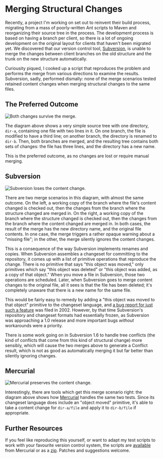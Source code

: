 # Merging Structural Changes

Recently, a project I'm working on set out to reinvent their build process,
migrating from a mass of poorly-written Ant scripts to Maven and reorganizing
their source tree in the process. The development process is based on having a
branch per client, so there is a lot of ongoing development on the original
layout for clients that haven't been migrated yet. We discovered that our
version control tool, [Subversion](http://subversion.tigris.org/), is unable
to merge the changes between client branches on the old structure and the
trunk on the new structure automatically.

Curiousity piqued, I cooked up a script that reproduces the problem and
performs the merge from various directions to examine the results. Subversion,
sadly, performed dismally: none of the merge scenarios tested retained content
changes when merging structural changes to the same files.

## The Preferred Outcome

![Both changes survive the
merge.](/media/dev/merging-structural-changes/ideal-merge-results)

The diagram above shows a very simple source tree with one directory, `dir-a`,
containing one file with two lines in it. On one branch, the file is modified
to have a third line; on another branch, the directory is renamed to `dir-b`.
Then, both branches are merged, and the resulting tree contains both sets of
changes: the file has three lines, and the directory has a new name.

This is the preferred outcome, as no changes are lost or require manual
merging.

## Subversion

![Subversion loses the content
change.](/media/dev/merging-structural-changes/subversion-merge-results)

There are two merge scenarios in this diagram, with almost the same outcome.
On the left, a working copy of the branch where the file's content changed is
checked out, then the changes from the branch where the structure changed are
merged in. On the right, a working copy of the branch where the structure
changed is checked out, then the changes from the branch where the content
changed are merged in. In both cases, the result of the merge has the new
directory name, and the original file contents. In one case, the merge
triggers a rather opaque warning about a "missing file"; in the other, the
merge silently ignores the content changes.

This is a consequence of the way Subversion implements renames and copies.
When Subversion assembles a changeset for committing to the repository, it
comes up with a list of primitive operations that reproduce the change. There
is no primitive that says "this object was moved," only primitives which say
"this object was deleted" or "this object was added, as a copy of that
object." When you move a file in Subversion, those two operations are
scheduled. Later, when Subversion goes to merge content changes to the
original file, all it sees is that the file has been deleted; it's completely
unaware that there is a new name for the same file.

This would be fairly easy to remedy by adding a "this object was moved to that
object" primitive to the changeset language, and [a bug report for just such a
feature](http://subversion.tigris.org/issues/show_bug.cgi?id=898) was filed in
2002. However, by that time Subversion's repository and changeset formats had
essentially frozen, as Subversion was approaching a 1.0 release and more
important bugs _without_ workarounds were a priority.

There is some work going on in Subversion 1.6 to handle tree conflicts (the
kind of conflicts that come from this kind of structural change) more
sensibly, which will cause the two merges above to generate a Conflict result,
which is not as good as automatically merging it but far better than silently
ignoring changes.

## Mercurial

![Mercurial preserves the content
change.](/media/dev/merging-structural-changes/mercurial-merge-results)

Interestingly, there are tools which get this merge scenario right: the
diagram above shows how [Mercurial](http://www.selenic.com/mercurial/) handles
the same two tests. Since its changeset language does include an "object
moved" primitive, it's able to take a content change for `dir-a/file` and
apply it to `dir-b/file` if appropriate.

## Further Resources

If you feel like reproducing this yourself, or want to adapt my test scripts
to work with your favourite version control system, the scripts are
[available](http://alchemy.grimoire.ca/hg/tree-conflicts) from Mercurial or as
a [zip](http://alchemy.grimoire.ca/hg/tree-conflicts/archive/tip.zip). Patches
and suggestions welcome.
